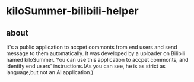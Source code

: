 # kiloSummer-bilibili-helper

## about
It's a public application to  accpet commonts from end users and send message to them automatically.
It was developed by a uploader on Bilibili named kiloSummer.
You can use this application to accpet commonts, and identify end users' instructions.(As you can see, he is as strict as language,but not an AI application.)

